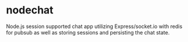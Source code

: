 nodechat
========

Node.js session supported chat app utilizing Express/socket.io with redis for pubsub as well as storing sessions and persisting the chat state.
